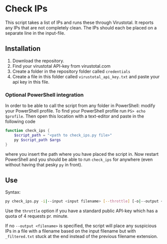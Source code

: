# Check IPs


This script takes a list of IPs and runs these through Virustotal. It reports any IPs that are not completely clean.
The IPs should each be placed on a separate line in the input-file.


## Installation

1. Download the repository.
2. Find your virustotal API-key from virustotal.com
3. Create a folder in the repository folder called `credentials`
4. Create a file in this folder called `virustotal_api_key.txt` and paste your api key in this file.

### Optional PowerShell integration

In order to be able to call the script from any folder in PowerShell: modify your
PowerShell profile. To find your PowerShell profile run `PS> echo $profile`. Then
open this location with a text-editor and paste in the following code
```PowerShell
function check_ips {
	$script_path = "<path to check_ips.py file>"
	py $script_path $args
}
```
where you insert the path where you have placed the script in. Now restart PowerShell
and you should be able to run `check_ips` for anywhere (even without having that pesky `py` in front).


## Use

Syntax:
```bash
py check_ips.py -i|--input <input filename> [--throttle] [-o|--output <output filename>]
```


Use the `throttle` option if you have a standard public API-key which has a quota of 4 requests pr. minute.


If no `--output <filename>` is specified, the script will place any suspicious IPs in a file with a filename based on the input filename
but with `_filtered.txt` stuck at the end instead of the previous filename extension.